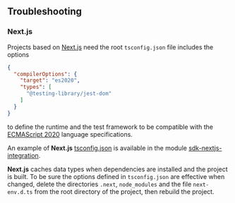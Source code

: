 ## Troubleshooting

### Next.js

Projects based on [Next.js](https://nextjs.org/) need the root `tsconfig.json` file includes the options

```json
{
  "compilerOptions": {
    "target": "es2020",
    "types": [
      "@testing-library/jest-dom"
    ]
  }
}
```
to define the runtime and the test framework to be compatible with the
[ECMAScript 2020](https://262.ecma-international.org/11.0/)
language specifications.

An example of **Next.js** [tsconfig.json](apps/sdk-nextjs-integration/tsconfig.json) is available in
the module [sdk-nextjs-integration](apps/sdk-nextjs-integration).

**Next.js** caches data types when dependencies are installed and the project is built. To be sure
the options defined in `tsconfig.json` are effective when changed,
delete the directories `.next`, `node_modules` and the file `next-env.d.ts`
from the root directory of the project, then rebuild the project.